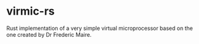 # virmic-rs
Rust implementation of a very simple virtual microprocessor based on the one created by Dr Frederic Maire.
